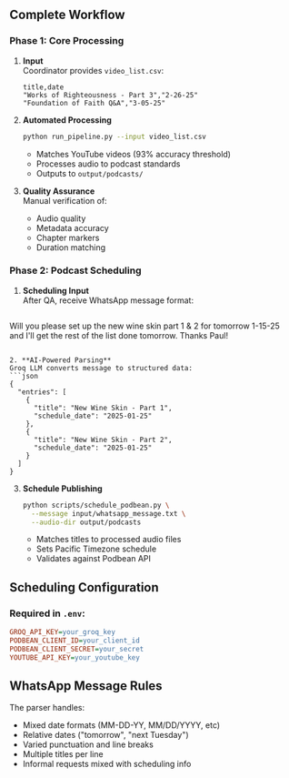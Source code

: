 ## Complete Workflow

### Phase 1: Core Processing
1. **Input**  
   Coordinator provides `video_list.csv`:
   ```csv
   title,date
   "Works of Righteousness - Part 3","2-26-25"
   "Foundation of Faith Q&A","3-05-25"
   ```

2. **Automated Processing**  
   ```bash
   python run_pipeline.py --input video_list.csv
   ```
   - Matches YouTube videos (93% accuracy threshold)
   - Processes audio to podcast standards
   - Outputs to `output/podcasts/`

3. **Quality Assurance**  
   Manual verification of:
   - Audio quality
   - Metadata accuracy
   - Chapter markers
   - Duration matching

### Phase 2: Podcast Scheduling

1. **Scheduling Input**  
   After QA, receive WhatsApp message format:
   ```text
  Will you please set up the new wine skin part 1 & 2 for tomorrow 1-15-25 and I'll get the rest of the list done tomorrow. Thanks Paul!
   ```

2. **AI-Powered Parsing**  
   Groq LLM converts message to structured data:
   ```json
   {
     "entries": [
       {
         "title": "New Wine Skin - Part 1",
         "schedule_date": "2025-01-25"
       },
       {
         "title": "New Wine Skin - Part 2", 
         "schedule_date": "2025-01-25"
       }
     ]
   }
   ```

3. **Schedule Publishing**  
   ```bash
   python scripts/schedule_podbean.py \
     --message input/whatsapp_message.txt \
     --audio-dir output/podcasts
   ```
   - Matches titles to processed audio files
   - Sets Pacific Timezone schedule
   - Validates against Podbean API

## Scheduling Configuration

### Required in `.env`:
```ini
GROQ_API_KEY=your_groq_key
PODBEAN_CLIENT_ID=your_client_id
PODBEAN_CLIENT_SECRET=your_secret
YOUTUBE_API_KEY=your_youtube_key
```

## WhatsApp Message Rules

The parser handles:
- Mixed date formats (MM-DD-YY, MM/DD/YYYY, etc)
- Relative dates ("tomorrow", "next Tuesday")
- Varied punctuation and line breaks
- Multiple titles per line
- Informal requests mixed with scheduling info